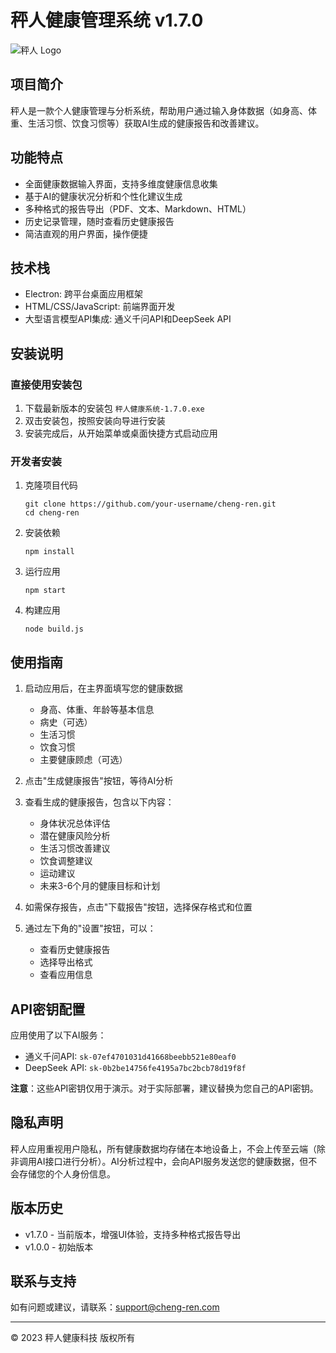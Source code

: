 # 秤人健康管理系统 v1.7.0

![秤人 Logo](cheng-ren.ico)

## 项目简介

秤人是一款个人健康管理与分析系统，帮助用户通过输入身体数据（如身高、体重、生活习惯、饮食习惯等）获取AI生成的健康报告和改善建议。

## 功能特点

- 全面健康数据输入界面，支持多维度健康信息收集
- 基于AI的健康状况分析和个性化建议生成
- 多种格式的报告导出（PDF、文本、Markdown、HTML）
- 历史记录管理，随时查看历史健康报告
- 简洁直观的用户界面，操作便捷

## 技术栈

- Electron: 跨平台桌面应用框架
- HTML/CSS/JavaScript: 前端界面开发
- 大型语言模型API集成: 通义千问API和DeepSeek API

## 安装说明

### 直接使用安装包

1. 下载最新版本的安装包 `秤人健康系统-1.7.0.exe`
2. 双击安装包，按照安装向导进行安装
3. 安装完成后，从开始菜单或桌面快捷方式启动应用

### 开发者安装

1. 克隆项目代码
   ```
   git clone https://github.com/your-username/cheng-ren.git
   cd cheng-ren
   ```

2. 安装依赖
   ```
   npm install
   ```

3. 运行应用
   ```
   npm start
   ```

4. 构建应用
   ```
   node build.js
   ```

## 使用指南

1. 启动应用后，在主界面填写您的健康数据
   - 身高、体重、年龄等基本信息
   - 病史（可选）
   - 生活习惯
   - 饮食习惯
   - 主要健康顾虑（可选）

2. 点击"生成健康报告"按钮，等待AI分析

3. 查看生成的健康报告，包含以下内容：
   - 身体状况总体评估
   - 潜在健康风险分析
   - 生活习惯改善建议
   - 饮食调整建议
   - 运动建议
   - 未来3-6个月的健康目标和计划

4. 如需保存报告，点击"下载报告"按钮，选择保存格式和位置

5. 通过左下角的"设置"按钮，可以：
   - 查看历史健康报告
   - 选择导出格式
   - 查看应用信息

## API密钥配置

应用使用了以下AI服务：

- 通义千问API: `sk-07ef4701031d41668beebb521e80eaf0`
- DeepSeek API: `sk-0b2be14756fe4195a7bc2bcb78d19f8f`

**注意**：这些API密钥仅用于演示。对于实际部署，建议替换为您自己的API密钥。

## 隐私声明

秤人应用重视用户隐私，所有健康数据均存储在本地设备上，不会上传至云端（除非调用AI接口进行分析）。AI分析过程中，会向API服务发送您的健康数据，但不会存储您的个人身份信息。

## 版本历史

- v1.7.0 - 当前版本，增强UI体验，支持多种格式报告导出
- v1.0.0 - 初始版本

## 联系与支持

如有问题或建议，请联系：support@cheng-ren.com

---

© 2023 秤人健康科技 版权所有 